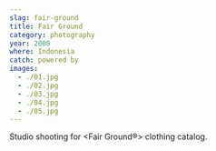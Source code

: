 ```yaml
---
slag: fair-ground
title: Fair Ground
category: photography
year: 2008
where: Indonesia
catch: powered by
images:
  - ./01.jpg
  - ./02.jpg
  - ./03.jpg
  - ./04.jpg
  - ./05.jpg
---
```


Studio shooting for &lt;Fair Ground®&gt; clothing catalog.

